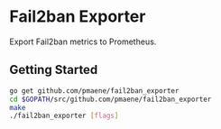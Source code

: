 Fail2ban Exporter
=================

Export Fail2ban metrics to Prometheus.

## Getting Started

```bash
go get github.com/pmaene/fail2ban_exporter
cd $GOPATH/src/github.com/pmaene/fail2ban_exporter
make
./fail2ban_exporter [flags]
```

